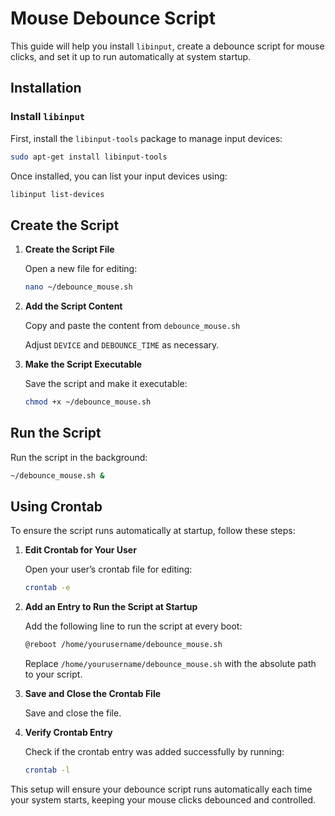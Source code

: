 
# Mouse Debounce Script

This guide will help you install `libinput`, create a debounce script for mouse clicks, and set it up to run automatically at system startup.

## Installation

### Install `libinput`

First, install the `libinput-tools` package to manage input devices:

```bash
sudo apt-get install libinput-tools
```

Once installed, you can list your input devices using:

```bash
libinput list-devices
```

## Create the Script

1. **Create the Script File**

   Open a new file for editing:

   ```bash
   nano ~/debounce_mouse.sh
   ```

2. **Add the Script Content**

   Copy and paste the content from `debounce_mouse.sh`

   Adjust `DEVICE` and `DEBOUNCE_TIME` as necessary.

3. **Make the Script Executable**

   Save the script and make it executable:

   ```bash
   chmod +x ~/debounce_mouse.sh
   ```

## Run the Script

Run the script in the background:

```bash
~/debounce_mouse.sh &
```

## Using Crontab

To ensure the script runs automatically at startup, follow these steps:

1. **Edit Crontab for Your User**

   Open your user’s crontab file for editing:

   ```bash
   crontab -e
   ```

2. **Add an Entry to Run the Script at Startup**

   Add the following line to run the script at every boot:

   ```bash
   @reboot /home/yourusername/debounce_mouse.sh
   ```

   Replace `/home/yourusername/debounce_mouse.sh` with the absolute path to your script.

3. **Save and Close the Crontab File**

   Save and close the file. 

4. **Verify Crontab Entry**

   Check if the crontab entry was added successfully by running:

   ```bash
   crontab -l
   ```

This setup will ensure your debounce script runs automatically each time your system starts, keeping your mouse clicks debounced and controlled.
